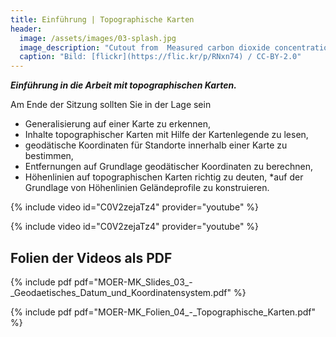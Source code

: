 ```yaml
---
title: Einführung | Topographische Karten
header:
  image: /assets/images/03-splash.jpg
  image_description: "Cutout from  Measured carbon dioxide concentrations in Vancouver"
  caption: "Bild: [flickr](https://flic.kr/p/RNxn74) / CC-BY-2.0"
---
```


***Einführung in die Arbeit mit topographischen Karten.***

Am Ende der Sitzung sollten Sie in der Lage sein

  * Generalisierung auf einer Karte zu erkennen,
  * Inhalte topographischer Karten mit Hilfe der Kartenlegende zu lesen,
  * geodätische Koordinaten für Standorte innerhalb einer Karte zu bestimmen,
  * Entfernungen auf Grundlage geodätischer Koordinaten zu berechnen,
  * Höhenlinien auf topographischen Karten richtig zu deuten,
  *auf der Grundlage von Höhenlinien Geländeprofile zu konstruieren.

{% include video id="C0V2zejaTz4" provider="youtube" %}

{% include video id="C0V2zejaTz4" provider="youtube" %}

## Folien der Videos als PDF
{% include pdf pdf="MOER-MK_Slides_03_-_Geodaetisches_Datum_und_Koordinatensystem.pdf" %}

{% include pdf pdf="MOER-MK_Folien_04_-_Topographische_Karten.pdf" %}